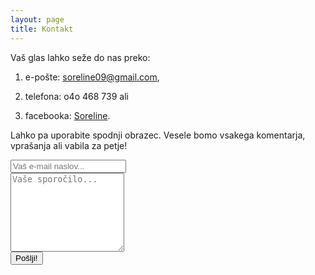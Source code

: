 ```yaml
---
layout: page
title: Kontakt
---
```


Vaš glas lahko seže do nas preko: 

1. e-pošte: [soreline09@gmail.com](mailto:soreline09@gmail.com),

2. telefona: o4o 468 739 ali 

3. facebooka: [Soreline](https://sl-si.facebook.com/Soreline-329183587170502/).

Lahko pa uporabite spodnji obrazec. Vesele bomo vsakega komentarja, vprašanja ali vabila za petje!

<form action="//formspree.io/vse.zivo3@gmail.com" method="POST">
	<input type="hidden" name="_subject" value="soreline.github.io kontakt" />
  <input class="input_box" type="email" name="_replyto" placeholder="Vaš e-mail naslov..."><br>
	<textarea class="input_box" name="message" rows="8" placeholder="Vaše sporočilo..."></textarea><br>
  <input class="btn red" type="submit" value="Pošlji!">
	<input type="text" name="_gotcha" style="display:none" />
	<input type="hidden" name="_next" value="//soreline.github.io/hvala/"/>
</form>
